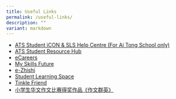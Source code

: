 ```yaml
---
title: Useful Links
permalink: /useful-links/
description: ""
variant: markdown
---
```

*   [ATS Student iCON & SLS Help Centre (For Ai Tong School only)](https://go.gov.sg/ats-sls-studenticon-issues)
*   [ATS Student Resource Hub](https://sites.google.com/moe.edu.sg/ats-student/home)
*   [eCareers](https://ecareers.sg/)    
*   [My Skills Future](https://www.myskillsfuture.gov.sg/content/student/en/primary.html)    
*   [e-Zhishi](https://www.ezhishi.net/)
*   [Student Learning Space](https://vle.learning.moe.edu.sg/)    
*   [Tinkle Friend](https://www.tinklefriend.sg//)
*   [小学生华文作文比赛得奖作品《作文群英》](https://www.shhk.com.sg/zh/shhk-literary-awards/)